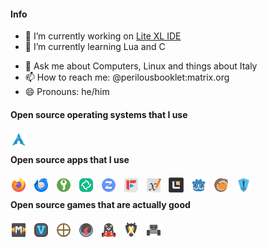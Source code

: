 <!-- SHIELDS -->
<!-- http://shields.io -->

#### Info
<!-- - 🔭 I’m currently working on [Lite XL Project Template Manager](https://github.com/PerilousBooklet/lite-xl-ptm) -->
- 🔭 I’m currently working on [Lite XL IDE](https://github.com/PerilousBooklet/lite-xl-ide)
- 🌱 I’m currently learning Lua and C
<!-- - 👯 I’m looking to collaborate on ? -->
<!-- - 🤔 I’m looking for help with documenting Lite XL -->
- 💬 Ask me about Computers, Linux and things about Italy
- 📫 How to reach me: @perilousbooklet:matrix.org
- 😄 Pronouns: he/him

#### Open source operating systems that I use
[<img align="left" alt="Arch Linux" width="26px" src="./icons/arch.svg" style="padding-right:10px;" />][arch]

<br />

<!-- #### Open source services that I use -->
<!-- [Fontello](https://fontello.com/) -->
<!-- [Excalidraw](https://excalidraw.com/) -->

#### Open source apps that I use
[<img align="left" alt="Firefox" width="26px" src="./icons/firefox.svg" style="padding-right:10px;" />][firefox]
[<img align="left" alt="Thunderbird" width="26px" src="./icons/thunderbird.svg" style="padding-right:10px;" />][thunderbird]
[<img align="left" alt="KeepassXC" width="26px" src="./icons/keepassxc.svg" style="padding-right:10px;" />][keepassxc]
[<img align="left" alt="Element Desktop" width="26px" src="./icons/element-desktop-bin.svg" style="padding-right:10px;" />][element-desktop]
[<img align="left" alt="Zulip" width="26px" src="./icons/zulip.svg" style="padding-right:10px;" />][zulip]
[<img align="left" alt="FreeTube" width="26px" src="./icons/freetube-bin.svg" style="padding-right:10px;" />][freetube]
[<img align="left" alt="Xournal++" width="26px" src="./icons/xournalpp.svg" style="padding-right:10px;" />][xournalpp]
[<img align="left" alt="Lite XL" width="26px" src="./icons/lite-xl.svg" style="padding-right:10px;" />][lite-xl]
[<img align="left" alt="Godot" width="26px" src="./icons/godot.svg" style="padding-right:10px;" />][godot]
[<img align="left" alt="Lutris" width="26px" src="./icons/lutris.svg" style="padding-right:10px;" />][lutris]
[<img align="left" alt="Heroic Games Launcher" width="26px" src="./icons/heroic-games-launcher.svg" style="padding-right:10px;" />][heroic-games-launcher]

<br />

<!-- #### Programming languages that I use -->
<!-- <p> -->
<!--   [<img align="left" alt="C++" width="26px" src="./icons/cpp.svg" style="padding-right:10px;" />][cpp] -->
<!--   [<img align="left" alt="Java" width="26px" src="./icons/java.svg" style="padding-right:10px;" />][java] -->
<!--   [<img align="left" alt="Bash" width="26px" src="./icons/bash.svg" style="padding-right:10px;" />][bash] -->
<!--   [<img align="left" alt="TeX" width="26px" src="./icons/tex.svg" style="padding-right:10px;" />][tex] -->
<!--   [<img align="left" alt="R" width="26px" src="./icons/r.svg" style="padding-right:10px;" />][r] -->
<!--   [<img align="left" alt="Lua" width="26px" src="./icons/lua.svg" style="padding-right:10px;" />][lua] -->
<!--   [<img align="left" alt="HTML" width="26px" src="./icons/html.svg" style="padding-right:10px;" />][html] -->
<!--   [<img align="left" alt="CSS" width="26px" src="./icons/css.svg" style="padding-right:10px;" />][css] -->
<!-- </p> -->

<!-- #### Tools that I use -->
<!-- <p> -->
<!--   [<img align="left" alt="Git" width="26px" src="./icons/git.svg" style="padding-right:10px;" />][git] -->
<!--   [<img align="left" alt="SSH" width="26px" src="./icons/ssh.svg" style="padding-right:10px;" />][ssh] -->
<!--   [<img align="left" alt="Tmux" width="26px" src="./icons/tmux.svg" style="padding-right:10px;" />][tmux] -->
<!--   [<img align="left" alt="Docker" width="26px" src="./icons/docker.svg" style="padding-right:10px;" />][docker] -->
<!-- </p> -->

<!-- <br /> -->

#### Open source games that are actually good
[<img align="left" alt="Mindustry" width="26px" src="./icons/mindustry.svg" style="padding-right:10px;" />][mindustry]
[<img align="left" alt="Veloren" width="26px" src="./icons/veloren.svg" style="padding-right:10px;" />][veloren]
[<img align="left" alt="0AD" width="26px" src="./icons/0ad.svg" style="padding-right:10px;" />][0ad]
[<img align="left" alt="Xonotic" width="26px" src="./icons/xonotic.svg" style="padding-right:10px;" />][xonotic]
[<img align="left" alt="SuperTuxKart" width="26px" src="./icons/supertuxkart.svg" style="padding-right:10px;" />][supertuxkart]
[<img align="left" alt="Battle for Wesnoth" width="26px" src="./icons/wesnoth.svg" style="padding-right:10px;" />][wesnoth]
[<img align="left" alt="Warzone2100" width="26px" src="./icons/warzone2100.svg" style="padding-right:10px;" />][warzone2100]

<!-- Bibliography -->

<!-- Operating systems -->
[arch]: https://archlinux.org/
[linux-mint]: https://www.linuxmint.com/

<!-- Apps -->
[firefox]: https://www.mozilla.org/en-US/firefox/new/
[thunderbird]: https://www.thunderbird.net/en-US/
[keepassxc]: https://keepassxc.org/
[element-desktop]: https://element.io/
[zulip]: https://zulip.com/
[freetube]: https://freetubeapp.io/
[xournalpp]: https://xournalpp.github.io/
[lite-xl]: https://lite-xl.com/
[godot]: https://godotengine.org/
[lutris]: https://lutris.net/
[heroic-games-launcher]: https://heroicgameslauncher.com/

[mindustry]: https://mindustrygame.github.io/
[veloren]: https://veloren.net/
[0ad]: https://play0ad.com/
[xonotic]: https://xonotic.org/
[supertuxkart]: https://supertuxkart.net/Main_Page
[wesnoth]: https://www.wesnoth.org/
[warzone2100]: https://wz2100.net/

<!-- Hardware -->
[laptop]: https://laptopwithlinux.com/
[zimaboard216]: https://shop.zimaboard.com/products/zimaboard-single-board-server

<!-- Books -->
<!-- [b1]:  -->
 
<!--
**PerilousBooklet/PerilousBooklet** is a ✨ _special_ ✨ repository because its `README.md` (this file) appears on your GitHub profile.

Here are some ideas to get you started:

- 🔭 I’m currently working on ...
- 🌱 I’m currently learning ...
- 👯 I’m looking to collaborate on ...
- 🤔 I’m looking for help with ...
- 💬 Ask me about ...
- 📫 How to reach me: ...
- 😄 Pronouns: ...
- ⚡ Fun fact: ...
-->

